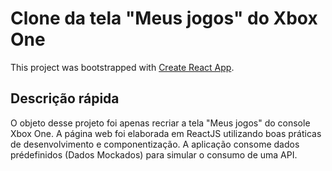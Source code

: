 # Clone da tela "Meus jogos" do Xbox One

This project was bootstrapped with [Create React App](https://github.com/facebook/create-react-app).

## Descrição rápida

O objeto desse projeto foi apenas recriar a tela "Meus jogos" do console Xbox One.
A página web foi elaborada em ReactJS utilizando boas práticas de desenvolvimento e componentização.
A aplicação consome dados prédefinidos (Dados Mockados) para simular o consumo de uma API.



